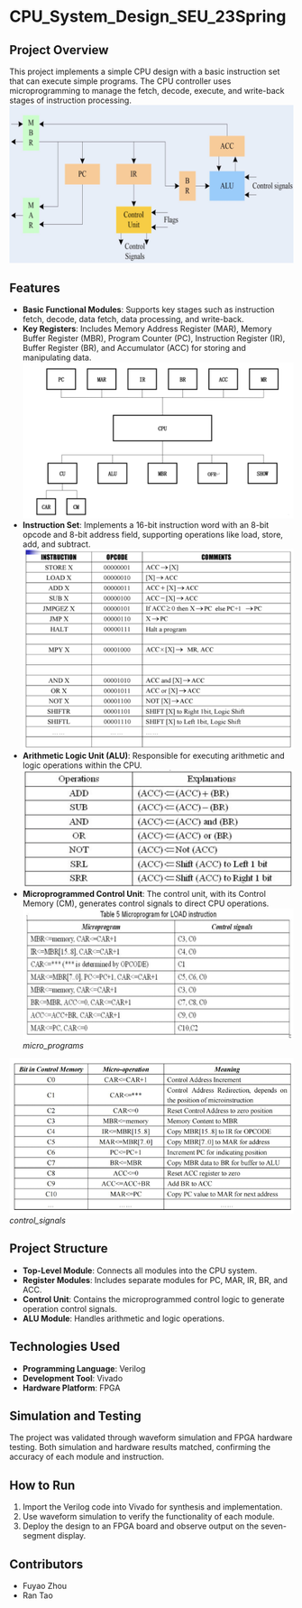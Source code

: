# CPU_System_Design_SEU_23Spring

## Project Overview
This project implements a simple CPU design with a basic instruction set that can execute simple programs. The CPU controller uses microprogramming to manage the fetch, decode, execute, and write-back stages of instruction processing.
![CPU Diagram](images/cpu_diagram.png)

## Features
- **Basic Functional Modules**: Supports key stages such as instruction fetch, decode, data fetch, data processing, and write-back.
- **Key Registers**: Includes Memory Address Register (MAR), Memory Buffer Register (MBR), Program Counter (PC), Instruction Register (IR), Buffer Register (BR), and Accumulator (ACC) for storing and manipulating data.
![structure Diagram](images/structure.png)
- **Instruction Set**: Implements a 16-bit instruction word with an 8-bit opcode and 8-bit address field, supporting operations like load, store, add, and subtract.
![insturction_set Diagram](images/insturction_set.png)
- **Arithmetic Logic Unit (ALU)**: Responsible for executing arithmetic and logic operations within the CPU.
![ALU Diagram](images/alu.png)
- **Microprogrammed Control Unit**: The control unit, with its Control Memory (CM), generates control signals to direct CPU operations.
![micro_programs Diagram](images/micro_programs.png)
*micro_programs*

![control_signals Diagram](images/control_signals.png)
*control_signals*

## Project Structure
- **Top-Level Module**: Connects all modules into the CPU system.
- **Register Modules**: Includes separate modules for PC, MAR, IR, BR, and ACC.
- **Control Unit**: Contains the microprogrammed control logic to generate operation control signals.
- **ALU Module**: Handles arithmetic and logic operations.

## Technologies Used
- **Programming Language**: Verilog
- **Development Tool**: Vivado
- **Hardware Platform**: FPGA

## Simulation and Testing
The project was validated through waveform simulation and FPGA hardware testing. Both simulation and hardware results matched, confirming the accuracy of each module and instruction.

## How to Run
1. Import the Verilog code into Vivado for synthesis and implementation.
2. Use waveform simulation to verify the functionality of each module.
3. Deploy the design to an FPGA board and observe output on the seven-segment display.

## Contributors
- Fuyao Zhou
- Ran Tao
